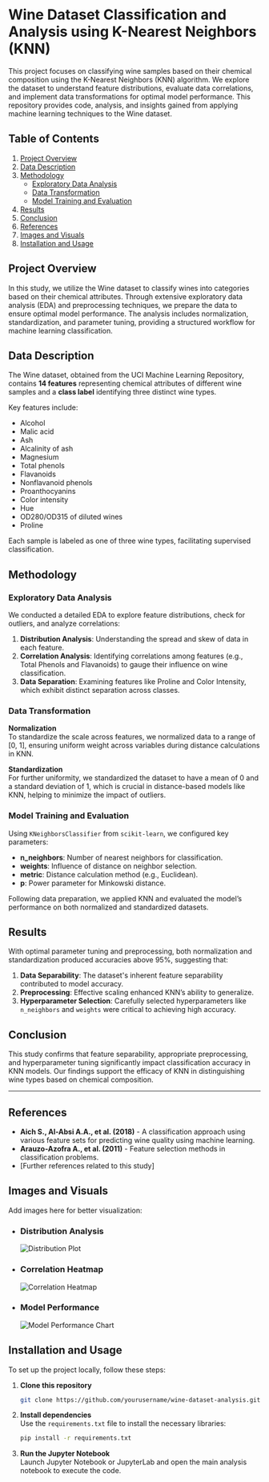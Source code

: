 
# Wine Dataset Classification and Analysis using K-Nearest Neighbors (KNN)

This project focuses on classifying wine samples based on their chemical composition using the K-Nearest Neighbors (KNN) algorithm. We explore the dataset to understand feature distributions, evaluate data correlations, and implement data transformations for optimal model performance. This repository provides code, analysis, and insights gained from applying machine learning techniques to the Wine dataset.

## Table of Contents

1. [Project Overview](#project-overview)
2. [Data Description](#data-description)
3. [Methodology](#methodology)
   - [Exploratory Data Analysis](#exploratory-data-analysis)
   - [Data Transformation](#data-transformation)
   - [Model Training and Evaluation](#model-training-and-evaluation)
4. [Results](#results)
5. [Conclusion](#conclusion)
6. [References](#references)
7. [Images and Visuals](#images-and-visuals)
8. [Installation and Usage](#installation-and-usage)

## Project Overview

In this study, we utilize the Wine dataset to classify wines into categories based on their chemical attributes. Through extensive exploratory data analysis (EDA) and preprocessing techniques, we prepare the data to ensure optimal model performance. The analysis includes normalization, standardization, and parameter tuning, providing a structured workflow for machine learning classification.

## Data Description

The Wine dataset, obtained from the UCI Machine Learning Repository, contains **14 features** representing chemical attributes of different wine samples and a **class label** identifying three distinct wine types.

Key features include:
- Alcohol
- Malic acid
- Ash
- Alcalinity of ash
- Magnesium
- Total phenols
- Flavanoids
- Nonflavanoid phenols
- Proanthocyanins
- Color intensity
- Hue
- OD280/OD315 of diluted wines
- Proline

Each sample is labeled as one of three wine types, facilitating supervised classification.

## Methodology

### Exploratory Data Analysis
We conducted a detailed EDA to explore feature distributions, check for outliers, and analyze correlations:
1. **Distribution Analysis**: Understanding the spread and skew of data in each feature.
2. **Correlation Analysis**: Identifying correlations among features (e.g., Total Phenols and Flavanoids) to gauge their influence on wine classification.
3. **Data Separation**: Examining features like Proline and Color Intensity, which exhibit distinct separation across classes.

### Data Transformation

**Normalization**  
To standardize the scale across features, we normalized data to a range of [0, 1], ensuring uniform weight across variables during distance calculations in KNN.

**Standardization**  
For further uniformity, we standardized the dataset to have a mean of 0 and a standard deviation of 1, which is crucial in distance-based models like KNN, helping to minimize the impact of outliers.

### Model Training and Evaluation

Using `KNeighborsClassifier` from `scikit-learn`, we configured key parameters:
- **n_neighbors**: Number of nearest neighbors for classification.
- **weights**: Influence of distance on neighbor selection.
- **metric**: Distance calculation method (e.g., Euclidean).
- **p**: Power parameter for Minkowski distance.
  
Following data preparation, we applied KNN and evaluated the model’s performance on both normalized and standardized datasets.

## Results

With optimal parameter tuning and preprocessing, both normalization and standardization produced accuracies above 95%, suggesting that:
1. **Data Separability**: The dataset's inherent feature separability contributed to model accuracy.
2. **Preprocessing**: Effective scaling enhanced KNN’s ability to generalize.
3. **Hyperparameter Selection**: Carefully selected hyperparameters like `n_neighbors` and `weights` were critical to achieving high accuracy.

## Conclusion

This study confirms that feature separability, appropriate preprocessing, and hyperparameter tuning significantly impact classification accuracy in KNN models. Our findings support the efficacy of KNN in distinguishing wine types based on chemical composition.

---

## References
- **Aich S., Al-Absi A.A., et al. (2018)** - A classification approach using various feature sets for predicting wine quality using machine learning.
- **Arauzo-Azofra A., et al. (2011)** - Feature selection methods in classification problems.
- [Further references related to this study]

## Images and Visuals

Add images here for better visualization:

- ### Distribution Analysis
  ![Distribution Plot](path/to/distribution_plot.png)

- ### Correlation Heatmap
  ![Correlation Heatmap](path/to/correlation_heatmap.png)

- ### Model Performance
  ![Model Performance Chart](path/to/model_performance_chart.png)

## Installation and Usage

To set up the project locally, follow these steps:

1. **Clone this repository**  
   ```bash
   git clone https://github.com/yourusername/wine-dataset-analysis.git
   ```

2. **Install dependencies**  
   Use the `requirements.txt` file to install the necessary libraries:
   ```bash
   pip install -r requirements.txt
   ```

3. **Run the Jupyter Notebook**  
   Launch Jupyter Notebook or JupyterLab and open the main analysis notebook to execute the code.
